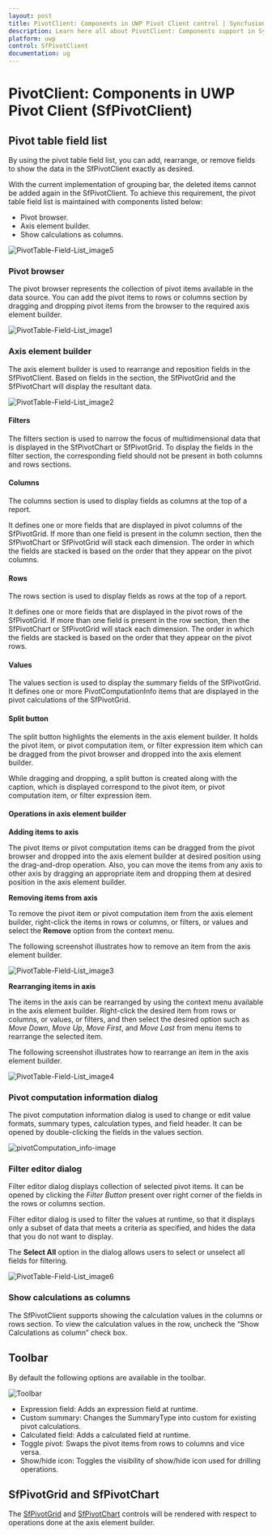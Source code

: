 ```yaml
---
layout: post
title: PivotClient: Components in UWP Pivot Client control | Syncfusion®
description: Learn here all about PivotClient: Components support in Syncfusion® UWP Pivot Client (SfPivotClient) control and more.
platform: uwp
control: SfPivotClient
documentation: ug
---
```


# PivotClient: Components in UWP Pivot Client (SfPivotClient)

## Pivot table field list

By using the pivot table field list, you can add, rearrange, or remove fields to show the data in the SfPivotClient exactly as desired.

With the current implementation of grouping bar, the deleted items cannot be added again in the SfPivotClient. To achieve this requirement, the pivot
table field list is maintained with components listed below:

* Pivot browser.
* Axis element builder.
* Show calculations as columns.

![PivotTable-Field-List_image5](PivotClient-Components_images/PivotTable-Field-List_image5.png)

### Pivot browser

The pivot browser represents the collection of pivot items available in the data source. You can add the pivot items to rows or columns section by dragging and dropping pivot items from the browser to the required axis element builder.

![PivotTable-Field-List_image1](PivotClient-Components_images/PivotTable-Field-List_image1.png)

### Axis element builder

The axis element builder is used to rearrange and reposition fields in the SfPivotClient. Based on fields in the section, the SfPivotGrid and the SfPivotChart will display the resultant data.

![PivotTable-Field-List_image2](PivotClient-Components_images/PivotTable-Field-List_image2.png)

#### Filters

The filters section is used to narrow the focus of multidimensional data that is displayed in the SfPivotChart or SfPivotGrid. To display the fields in the filter section, the corresponding field should not be present in both columns and rows sections.

#### Columns

The columns section is used to display fields as columns at the top of a report.

It defines one or more fields that are displayed in pivot columns of the SfPivotGrid. If more than one field is present in the column section, then the SfPivotChart or SfPivotGrid will stack each dimension. The order in which the fields are stacked is based on the order that they appear on the pivot columns.

#### Rows

The rows section is used to display fields as rows at the top of a report.

It defines one or more fields that are displayed in the pivot rows of the SfPivotGrid. If more than one field is present in the row section, then the SfPivotChart or SfPivotGrid will stack each dimension. The order in which the fields are stacked is based on the order that they appear on the pivot rows.

#### Values

The values section is used to display the summary fields of the SfPivotGrid. It defines one or more PivotComputationInfo items that are displayed in the pivot calculations of the SfPivotGrid.

#### Split button

The split button highlights the elements in the axis element builder. It holds the pivot item, or pivot computation item, or filter expression item which can be dragged from the pivot browser and dropped into the axis element builder.

While dragging and dropping, a split button is created along with the caption, which is displayed correspond to the pivot item, or pivot computation item, or filter expression item.

#### Operations in axis element builder

**Adding items to axis**

The pivot items or pivot computation items can be dragged from the pivot browser and dropped into the axis element builder at desired position using the drag-and-drop operation. Also, you can move the items from any axis to other axis by dragging an appropriate item and dropping them at desired position in the axis element builder.

**Removing items from axis**

To remove the pivot item or pivot computation item from the axis element builder, right-click the items in rows or columns, or filters, or values and select the **Remove** option from the context menu.

The following screenshot illustrates how to remove an item from the axis element builder.

![PivotTable-Field-List_image3](PivotClient-Components_images/PivotTable-Field-List_image3.png)

**Rearranging items in axis**

The items in the axis can be rearranged by using the context menu available in the axis element builder. Right-click the desired item from rows or columns, or values, or filters, and then select the desired option such as *Move Down*, *Move Up*, *Move First*, and *Move Last*  from menu items to rearrange the selected item.

The following screenshot illustrates how to rearrange an item in the axis element builder.

![PivotTable-Field-List_image4](PivotClient-Components_images/PivotTable-Field-List_image4.png)

### Pivot computation information dialog

The pivot computation information dialog is used to change or edit value formats, summary types, calculation types, and field header. It can be opened by double-clicking the fields in the values section.

![pivotComputation_info-image](PivotClient-Components_images/pivotComputation_info-image.png)

### Filter editor dialog

Filter editor dialog displays collection of selected pivot items. It can be opened by clicking the *Filter Button* present over right corner of the fields in the rows or columns section.

Filter editor dialog is used to filter the values at runtime, so that it displays only a subset of data that meets a criteria as specified, and hides the data that you do not want to display.

The **Select All** option in the dialog allows users to select or unselect all fields for filtering.

![PivotTable-Field-List_image6](PivotClient-Components_images/PivotTable-Field-List_image6.png)

### Show calculations as columns

The SfPivotClient supports showing the calculation values in the columns or rows section. To view the calculation values in the row, uncheck the “Show Calculations as column” check box.

## Toolbar

By default the following options are available in the toolbar.

![Toolbar](PivotClient-Components_images/Toolbar.png)

* Expression field: Adds an expression field at runtime.
* Custom summary: Changes the SummaryType into custom for existing pivot calculations.
* Calculated field: Adds a calculated field at runtime.
* Toggle pivot: Swaps the pivot items from rows to columns and vice versa.
* Show/hide icon: Toggles the visibility of show/hide icon used for drilling operations.

## SfPivotGrid and SfPivotChart

The [SfPivotGrid](http://help.syncfusion.com/uwp/sfpivotgrid/overview/) and [SfPivotChart](http://help.syncfusion.com/uwp/sfpivotchart/overview) controls will be rendered with respect to operations done at the axis element builder.
